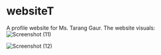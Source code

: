 # websiteT
A profile website for Ms. Tarang Gaur. 
The website visuals:
![Screenshot (11)](https://user-images.githubusercontent.com/43277445/147867871-e1e0507b-13ed-4877-a028-08d2090d8606.png)

![Screenshot (12)](https://user-images.githubusercontent.com/43277445/147867892-ebbb8862-c4cf-4e76-be3c-4191d1170aab.png)


